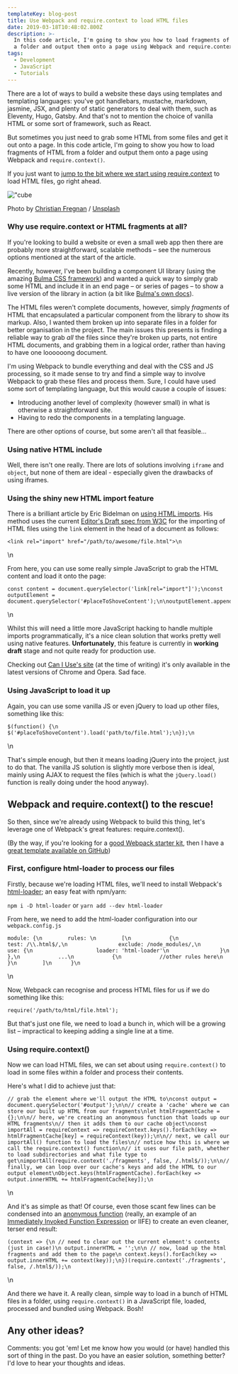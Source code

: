 ```yaml
---
templateKey: blog-post
title: Use Webpack and require.context to load HTML files
date: 2019-03-18T10:48:02.800Z
description: >-
  In this code article, I'm going to show you how to load fragments of HTML from
  a folder and output them onto a page using Webpack and require.context().
tags:
  - Development
  - JavaScript
  - Tutorials
---
```

There are a lot of ways to build a website these days using templates and templating languages: you've got handlebars, mustache, markdown, jasmine, JSX, and plenty of static generators to deal with them, such as Eleventy, Hugo, Gatsby. And that's not to mention the choice of vanilla HTML or some sort of framework, such as React.

But sometimes you just need to grab some HTML from some files and get it out onto a page. In this code article, I'm going to show you how to load fragments of HTML from a folder and output them onto a page using Webpack and `require.context()`.

If you just want to [jump to the bit where we start using require.context](\"#webpack-and-require-context-to-the-rescue-\") to load HTML files, go right ahead.

![\"cube](\"https://images.unsplash.com/photo-1529700215145-58542a1f36b6?ixlib=rb-1.2.1&q=80&fm=jpg&crop=entropy&cs=tinysrgb&w=1080&fit=max&ixid=eyJhcHBfaWQiOjExNzczfQ\")

Photo by [Christian Fregnan](\"https://unsplash.com/@christianfregnan?utm_source=ghost&utm_medium=referral&utm_campaign=api-credit\") / [Unsplash](\"https://unsplash.com/?utm_source=ghost&utm_medium=referral&utm_campaign=api-credit\")

### Why use require.context or HTML fragments at all?

If you're looking to build a website or even a small web app then there are probably more straightforward, scalable methods – see the numerous options mentioned at the start of the article.

Recently, however, I've been building a component UI library (using the amazing [Bulma CSS framework](\"http://bulma.io/\")) and wanted a quick way to simply grab some HTML and include it in an end page – or series of pages – to show a live version of the library in action (a bit like [Bulma's own docs](\"http://bulma.io/\")).

The HTML files weren't complete documents, however, simply _fragments_ of HTML that encapsulated a particular component from the library to show its markup. Also, I wanted them broken up into separate files in a folder for better organisation in the project. The main issues this presents is finding a reliable way to grab _all_ the files since they're broken up parts, not entire HTML documents, and grabbing them in a logical order, rather than having to have one loooooong document.

I'm using Webpack to bundle everything and deal with the CSS and JS processing, so it made sense to try and find a simple way to involve Webpack to grab these files and process them. Sure, I could have used some sort of templating language, but this would cause a couple of issues:

*   Introducing another level of complexity (however small) in what is otherwise a straightforward site.
*   Having to redo the components in a templating language.

There are other options of course, but some aren't all that feasible...

### Using native HTML include

Well, there isn't one really. There are lots of solutions involving `iframe` and `object`, but none of them are ideal - especially given the drawbacks of using iframes.

### Using the shiny new HTML import feature

There is a brilliant article by Eric Bidelman on [using HTML imports](\"https://www.html5rocks.com/en/tutorials/webcomponents/imports/\"). His method uses the current [Editor's Draft spec from W3C](\"https://w3c.github.io/webcomponents/spec/imports/\") for the importing of HTML files using the `link` element in the head of a document as follows:

    <link rel="import" href="/path/to/awesome/file.html">\n

\\n

From here, you can use some really simple JavaScript to grab the HTML content and load it onto the page:

    const content = document.querySelector('link[rel="import"]');\nconst outputElement = document.querySelector('#placeToShoveContent');\n\noutputElement.appendChild(content.import);\n

\\n

Whilst this will need a little more JavaScript hacking to handle multiple imports programmatically, it's a nice clean solution that works pretty well using native features. **Unfortunately**, this feature is currently in **working draft** stage and not quite ready for production use.

Checking out [Can I Use's site](\"https://caniuse.com/#feat=imports\") (at the time of writing) it's only available in the latest versions of Chrome and Opera. Sad face.

### Using JavaScript to load it up

Again, you can use some vanilla JS or even jQuery to load up other files, something like this:

    $(function() {\n $('#placeToShoveContent').load('path/to/file.html');\n});\n

\\n

That's simple enough, but then it means loading jQuery into the project, just to do that. The vanilla JS solution is slightly more verbose then is ideal, mainly using AJAX to request the files (which is what the `jQuery.load()` function is really doing under the hood anyway).

Webpack and require.context() to the rescue!
--------------------------------------------

So then, since we're already using Webpack to build this thing, let's leverage one of Webpack's great features: require.context().

(By the way, if you're looking for a [good Webpack starter kit](\"https://robkendal.co.uk/webpack-project-starter-kit/\"), then I have a [great template available on GitHub](\"https://github.com/bpk68/web-template\"))

### First, configure html-loader to process our files

Firstly, because we're loading HTML files, we'll need to install Webpack's [html-loader](\"https://webpack.js.org/loaders/html-loader/\"); an easy feat with npm/yarn:

`npm i -D html-loader` or `yarn add --dev html-loader`

From here, we need to add the html-loader configuration into our `webpack.config.js`

    module: {\n        rules: \n        [\n            {\n                test: /\\.html$/,\n                exclude: /node_modules/,\n                use: {\n                    loader: 'html-loader'\n                }\n            },\n            ...\n            {\n            //other rules here\n            }\n        ]\n      }\n

\\n

Now, Webpack can recognise and process HTML files for us if we do something like this:

`require('/path/to/html/file.html');`

But that's just one file, we need to load a bunch in, which will be a growing list – impractical to keeping adding a single line at a time.

### Using require.context()

Now we can load HTML files, we can set about using `require.context()` to load in some files within a folder and process their contents.

Here's what I did to achieve just that:

    // grab the element where we'll output the HTML to\nconst output = document.querySelector('#output');\n\n// create a 'cache' where we can store our built up HTML from our fragments\nlet htmlFragmentCache = {};\n\n// here, we're creating an anonymous function that loads up our HTML fragments\n// then it adds them to our cache object\nconst importAll = requireContext => requireContext.keys().forEach(key => htmlFragmentCache[key] = requireContext(key));\n\n// next, we call our importAll() function to load the files\n// notice how this is where we call the require.context() function\n// it uses our file path, whether to load subdirectories and what file type to get\nimportAll(require.context('./fragments', false, /.html$/));\n\n// finally, we can loop over our cache's keys and add the HTML to our output element\nObject.keys(htmlFragmentCache).forEach(key => output.innerHTML += htmlFragmentCache[key]);\n

\\n

And it's as simple as that! Of course, even those scant few lines can be condensed into an [anonymous function](\"https://robkendal.co.uk/arrow-functions-in-javascript/\") (really, an example of an [Immediately Invoked Function Expression](\"https://blog.mgechev.com/2012/08/29/self-invoking-functions-in-javascript-or-immediately-invoked-function-expression/\") or IIFE) to create an even cleaner, terser end result:

    (context => {\n // need to clear out the current element's contents (just in case!)\n output.innerHTML = '';\n\n // now, load up the html fragments and add them to the page\n context.keys().forEach(key => output.innerHTML += context(key));\n})(require.context('./fragments', false, /.html$/));\n

\\n

And there we have it. A really clean, simple way to load in a bunch of HTML files in a folder, using `require.context()` in a JavaScript file, loaded, processed and bundled using Webpack. Bosh!

Any other ideas?
----------------

Comments: you got 'em! Let me know how you would (or have) handled this sort of thing in the past. Do you have an easier solution, something better? I'd love to hear your thoughts and ideas.
